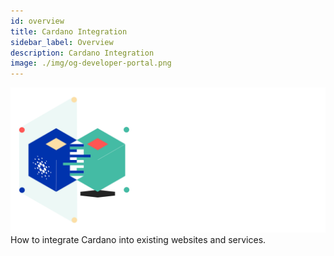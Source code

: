 ```yaml
---
id: overview
title: Cardano Integration
sidebar_label: Overview
description: Cardano Integration
image: ./img/og-developer-portal.png
--- 
```



![Cardano Integration](../../static/img/card-payment-integration-title.svg)
How to integrate Cardano into existing websites and services. 
